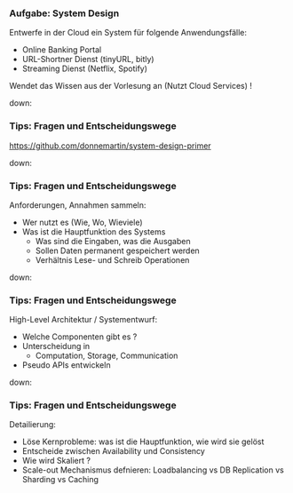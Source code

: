 ### Aufgabe: System Design

Entwerfe in der Cloud ein System für folgende Anwendungsfälle:

- Online Banking Portal
- URL-Shortner Dienst (tinyURL, bitly)
- Streaming Dienst (Netflix, Spotify)

Wendet das Wissen aus der Vorlesung an (Nutzt Cloud Services) !

down:

### Tips: Fragen und Entscheidungswege

https://github.com/donnemartin/system-design-primer

down:

### Tips: Fragen und Entscheidungswege

Anforderungen, Annahmen sammeln:

- Wer nutzt es (Wie, Wo, Wieviele)
- Was ist die Hauptfunktion des Systems
  - Was sind die Eingaben, was die Ausgaben
  - Sollen Daten permanent gespeichert werden
  - Verhältnis Lese- und Schreib Operationen

down:

### Tips: Fragen und Entscheidungswege

High-Level Architektur / Systementwurf:

- Welche Componenten gibt es ?
- Unterscheidung in
  - Computation, Storage, Communication
- Pseudo APIs entwickeln

down:

### Tips: Fragen und Entscheidungswege

Detailierung:

- Löse Kernprobleme: was ist die Hauptfunktion, wie wird sie gelöst
- Entscheide zwischen Availability und Consistency
- Wie wird Skaliert ?
- Scale-out Mechanismus defnieren: Loadbalancing vs DB Replication vs Sharding vs Caching
